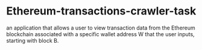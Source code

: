# Ethereum-transactions-crawler-task
an application that allows a user to view transaction data from the Ethereum blockchain associated with a specific wallet address W that the user inputs, starting with block B. 
